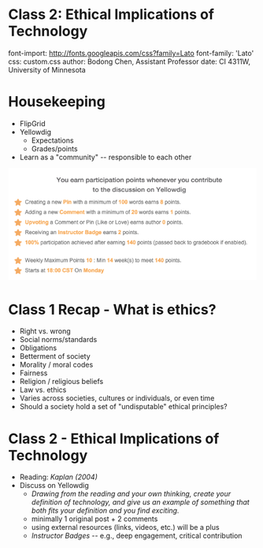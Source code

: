 Class 2: Ethical Implications of Technology
========================================================
font-import: http://fonts.googleapis.com/css?family=Lato
font-family: 'Lato'
css: custom.css
author: Bodong Chen, Assistant Professor
date: CI 4311W, University of Minnesota

Housekeeping
========================================================

- FlipGrid
- Yellowdig
  - Expectations
  - Grades/points
- Learn as a "community" -- responsible to each other

![](imgs/yellowdig-points.png)


Class 1 Recap - What is ethics?
========================================================

- Right vs. wrong
- Social norms/standards
- Obligations
- Betterment of society
- Morality / moral codes
- Fairness
- Religion / religious beliefs
- Law vs. ethics
- Varies across societies, cultures or individuals, or even time
- Should a society hold a set of "undisputable" ethical principles?


Class 2 - Ethical Implications of Technology
========================================================

- Reading: _Kaplan (2004)_
- Discuss on Yellowdig
  - _Drawing from the reading and your own thinking, create your definition of technology, and give us an example of something that both fits your definition and you find exciting._
  - minimally 1 original post + 2 comments
  - using external resources (links, videos, etc.) will be a plus
  - *Instructor Badges* -- e.g., deep engagement, critical contribution

